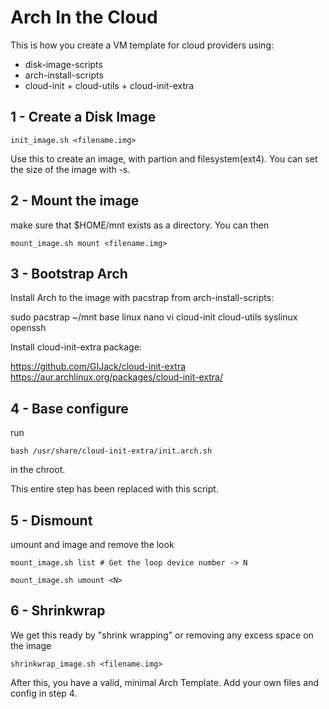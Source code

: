 Arch In the Cloud
=================

This is how you create a VM template for cloud providers using:
* disk-image-scripts
* arch-install-scripts
* cloud-init + cloud-utils + cloud-init-extra

1 - Create a Disk Image
-----------------------
```
init_image.sh <filename.img>
```
Use this to create an image, with partion and filesystem(ext4). You can set the
size of the image with -s.

2 - Mount the image
-------------------
make sure that $HOME/mnt exists as a directory. You can then
```
mount_image.sh mount <filename.img>
```

3 - Bootstrap Arch
------------------
Install Arch to the image with pacstrap from arch-install-scripts:

sudo pacstrap ~/mnt base linux nano vi cloud-init cloud-utils syslinux openssh

Install cloud-init-extra package:

https://github.com/GIJack/cloud-init-extra
https://aur.archlinux.org/packages/cloud-init-extra/

4 - Base configure
------------------
run
```
bash /usr/share/cloud-init-extra/init.arch.sh
```
in the chroot.

This entire step has been replaced with this script.

5 - Dismount
------------
umount and image and remove the look
```
mount_image.sh list # Get the loop device number -> N

mount_image.sh umount <N>
```

6 - Shrinkwrap
--------------
We get this ready by "shrink wrapping" or removing any excess space on the image

```
shrinkwrap_image.sh <filename.img>
```

After this, you have a valid, minimal Arch Template. Add your own files and
config in step 4.
